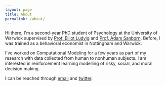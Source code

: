 ```yaml
---
layout: page
title: About
permalink: /about/
---
```



Hi there, I'm a second-year PhD student of Psychology at the University of Warwick supervised by [Prof. Elliot Ludvig](http://elliot.ludvig.ca/Home.html) and [Prof. Adam Sanborn](https://www2.warwick.ac.uk/fac/sci/psych/people/asanborn/). 
Before, I was trained as a behavioral economist in Nottingham and Warwick.


I've worked on Computational Modeling for a few years as part of my research with data collected from human to nonhuman subjects. 
I am interested in reinforcement learning modelling of risky, social, and moral decision making.

I can be reached through [email](mailto:camb.zhu@gmail.com) and [twitter](https://twitter.com/JQ_Zhu).



